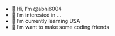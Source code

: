 - 👋 Hi, I’m @abhi6004
- 👀 I’m interested in ...
- 🌱 I’m currently learning DSA
- 💞️ I’m want to  make some coding friends


